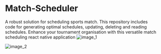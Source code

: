 # Match-Scheduler
A robust solution for scheduling sports match. This repository includes code for generating optimal schedules, updating, deleting and reading schedules. Enhance your tournament organisation with this versatile match scheduling react native application 
![image_1](https://github.com/ShabreenPerween/Match-Scheduler/assets/91942540/9e3f4176-6057-4bb3-87b9-56f6bcf0e63b)


![image_2](https://github.com/ShabreenPerween/Match-Scheduler/assets/91942540/72ca16a8-bc71-41dd-8b6c-9de479214cab)
